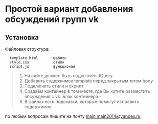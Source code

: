 Простой вариант добавления обсуждений групп vk
=============================

Установка
------------

Файловая структура:

      template.html       шаблон
      style.css           стили
      script.js           функционал

> 1. На сайте должен быть подключён JQuery
> 2. Добавить содержимое template перед закрытым тегом body
> 3. Подключить стили и скрипт
> 4. Создаём контейнер в том месте, где Вы хотите разместить обсуждения с vk. Блок контейнера - <code><div class="discussions-vk"></div></code>
> 5. В файлах есть подсказки, которые помогут исправить содержимое


по любым вопросам пишите на почту main.main2014@yandex.ru
